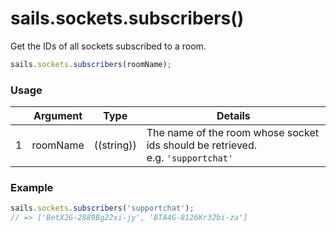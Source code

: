 # sails.sockets.subscribers()

Get the IDs of all sockets subscribed to a room.

```javascript
sails.sockets.subscribers(roomName);
```

### Usage

|   |          Argument           | Type                | Details
| - | --------------------------- | ------------------- | -----------
| 1 |        roomName             | ((string))          | The name of the room whose socket ids should be retrieved. <br/> e.g. `'supportchat'`

### Example

```javascript
sails.sockets.subscribers('supportchat');
// => ['BetX2G-2889Bg22xi-jy', 'BTA4G-8126Kr32bi-za']
```

<!--

  Wrote this, then took this out because it's needlessly complex.
  See sails101/low-level-sockets for more like it.
  ~mike

```javascript
// Controller action

getRoomSubscribers: function(req, res) {
  if (!req.isSocket) return res.badRequest();
  if (!req.param('room')) return res.badRequest('No `room` specified- please specify the name of the room whose subscribers you want to look up.');

  var subscribers = sails.sockets.subscribers(room);
  return res.ok(require('util').format(
    'The "%s" room currently has %d subscribers: ',
    req.param('room'),
    subscribers.length,
    subscribers
  ));
}
```
-->




<docmeta name="displayName" value="sails.sockets.subscribers()">

